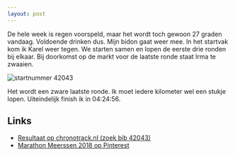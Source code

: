 ```yaml
---
layout: post
---
```


De hele week is regen voorspeld, maar het wordt toch gewoon 27 graden vandaag. Voldoende drinken dus. Mijn bidon gaat weer mee.
In het startvak kom ik Karel weer tegen. We starten samen en lopen de eerste drie ronden bij elkaar. Bij doorkomst op de markt voor de laatste ronde staat Irma te zwaaien.

![startnummer 42043](https://i.pinimg.com/564x/9a/52/74/9a5274061adfe5441375c6931138ec42.jpg)

Het wordt een zware laatste ronde. Ik moet iedere kilometer wel een stukje lopen. Uiteindelijk finish ik in 04:24:56. 

## Links

* [Resultaat op chronotrack.nl (zoek bib 42043)](https://results.chronotrack.com/event/results/event/event-42172)
* [Marathon Meerssen 2018 op Pinterest](https://nl.pinterest.com/erictummers/marathon-meerssen-2018/)


